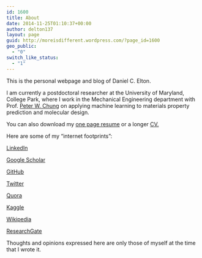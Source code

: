 ```yaml
---
id: 1600
title: About
date: 2014-11-25T01:10:37+00:00
author: delton137
layout: page
guid: http://moreisdifferent.wordpress.com/?page_id=1600
geo_public:
  - "0"
switch_like_status:
  - "1"
---
```

This is the personal webpage and blog of Daniel C. Elton.

I am currently a postdoctoral researcher at the University of Maryland, College Park, where I work in the Mechanical Engineering department with Prof. [Peter W. Chung](http://blog.umd.edu/crstl/) on applying machine learning to materials property prediction and molecular design.

You can also download my [one page resume](http://www.danielcelton.com/wp-content/uploads/2014/11/Daniel_Elton_one_page_resume.pdf) or a longer [CV.](http://www.danielcelton.com/wp-content/uploads/2017/08/Daniel_Elton_CV_8-29-17.pdf)

Here are some of my &#8220;internet footprints&#8221;:

[LinkedIn](http://www.linkedin.com/pub/daniel-elton/26/269/5b3)

[Google Scholar](https://scholar.google.com/citations?user=KG0pbOYAAAAJ&hl=en)

[GitHub](https://github.com/delton137)

[Twitter](https://twitter.com/moreisdifferent)

[Quora](https://www.quora.com/profile/Dan-Elton)

[Kaggle](www.kaggle.com/danielelton)

[Wikipedia](http://en.wikipedia.org/wiki/User:Danski14)

[ResearchGate](http://www.researchgate.net/profile/Daniel_Elton)

Thoughts and opinions expressed here are only those of myself at the time that I wrote it.
